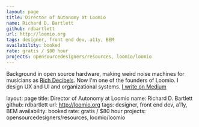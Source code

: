 ```yaml
---
layout: page
title: Director of Autonomy at Loomio
name: Richard D. Bartlett
github: rdbartlett
url: http://loomio.org
tags: designer, front end dev, a11y, BEM
availability: booked
rate: gratis / $80 hour
projects: opensourcedesigners/resources, loomio/loomio
---
```


Background in open source hardware, making weird noise machines for musicians as [Rich Decibels](http://richdecibels.com). Now I'm one of the founders of Loomio. I design UX and UI and organizational systems. [I write on Medium](https://medium.com/@richdecibels/)

layout: page
title: Director of Autonomy at Loomio
name: Richard D. Bartlett
github: rdbartlett
url: http://loomio.org
tags: designer, front end dev, a11y, BEM
availability: booked
rate: gratis / $80 hour
projects: opensourcedesigners/resources, loomio/loomio
